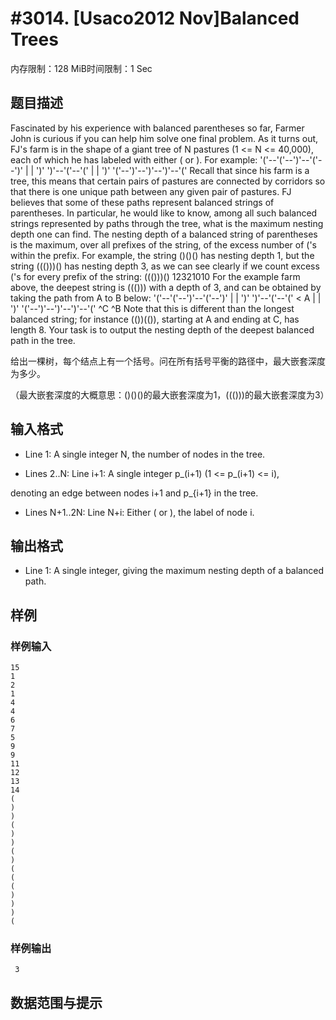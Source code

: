# #3014. [Usaco2012 Nov]Balanced Trees

内存限制：128 MiB时间限制：1 Sec

## 题目描述

Fascinated by his experience with balanced parentheses so far, Farmer John is curious if you can help him solve one final problem. As it turns out, FJ's farm is in the shape of a giant tree of N pastures (1 <= N <= 40,000), each of which he has labeled with either ( or ). For example: '('--'('--')'--'('--')' | | ')' ')'--'('--'(' | | ')' '('--')'--')'--')'--'(' Recall that since his farm is a tree, this means that certain pairs of pastures are connected by corridors so that there is one unique path between any given pair of pastures. FJ believes that some of these paths represent balanced strings of parentheses. In particular, he would like to know, among all such balanced strings represented by paths through the tree, what is the maximum nesting depth one can find. The nesting depth of a balanced string of parentheses is the maximum, over all prefixes of the string, of the excess number of ('s within the prefix. For example, the string ()()() has nesting depth 1, but the string ((()))() has nesting depth 3, as we can see clearly if we count excess ('s for every prefix of the string: ((()))() 12321010 For the example farm above, the deepest string is ((())) with a depth of 3, and can be obtained by taking the path from A to B below: '('--'('--')'--'('--')' | | ')' ')'--'('--'(' < A | | ')' '('--')'--')'--')'--'(' ^C ^B Note that this is different than the longest balanced string; for instance (())(()), starting at A and ending at C, has length 8. Your task is to output the nesting depth of the deepest balanced path in the tree. 

给出一棵树，每个结点上有一个括号。问在所有括号平衡的路径中，最大嵌套深度为多少。

（最大嵌套深度的大概意思：()()()的最大嵌套深度为1，((()))的最大嵌套深度为3）

## 输入格式

* Line 1: A single integer N, the number of nodes in the tree.

* Lines 2..N: Line i+1: A single integer p_(i+1) (1 <= p_(i+1) <= i), 

denoting an edge between nodes i+1 and p_{i+1} in the tree.

* Lines N+1..2N: Line N+i: Either ( or ), the label of node i.

## 输出格式

* Line 1: A single integer, giving the maximum nesting depth of a balanced path.

## 样例

### 样例输入

    
    15
    1
    2
    1
    4
    4
    6
    7
    5
    9
    9
    11
    12
    13
    14
    (
    )
    )
    (
    )
    )
    (
    )
    (
    (
    (
    )
    )
    )
    (
    
    

### 样例输出

    
     3 
    

## 数据范围与提示
